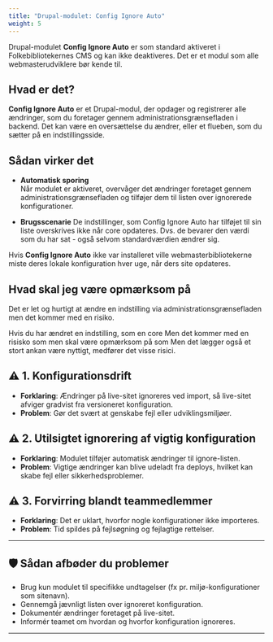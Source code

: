 ```yaml
---
title: "Drupal-modulet: Config Ignore Auto"
weight: 5
---
```

Drupal-modulet **Config Ignore Auto** er som standard aktiveret i Folkebibliotekernes CMS og kan ikke deaktiveres. Det er et modul som alle webmasterudviklere bør kende til.

## Hvad er det?

**Config Ignore Auto** er et Drupal-modul, der opdager og registrerer alle ændringer, som du foretager gennem administrationsgrænsefladen i backend. Det kan være en oversættelse du ændrer, eller et flueben, som du sætter på en indstillingsside.  

## Sådan virker det

- **Automatisk sporing**  
  Når modulet er aktiveret, overvåger det ændringer foretaget gennem administrationsgrænsefladen og tilføjer dem til listen over ignorerede konfigurationer.


- **Brugsscenarie**
De indstillinger, som Config Ignore Auto har tilføjet til sin liste overskrives ikke når core opdateres. Dvs. de bevarer den værdi som du har sat - også selvom standardværdien ændrer sig.


Hvis **Config Ignore Auto** ikke var installeret ville webmasterbibliotekerne miste deres lokale konfiguration hver uge, når ders site opdateres.

## Hvad skal jeg være opmærksom på
Det er let og hurtigt at ændre en indstilling via administrationsgrænsefladen men det kommer med en risiko.

Hvis du har ændret en indstilling, som en core 
Men det kommer med en risisko som men skal være opmærksom på som 
Men det lægger også et stort ankan være nyttigt, medfører det visse risici.

## ⚠️ 1. Konfigurationsdrift
- **Forklaring**: Ændringer på live-sitet ignoreres ved import, så live-sitet afviger gradvist fra versioneret konfiguration.
- **Problem**: Gør det svært at genskabe fejl eller udviklingsmiljøer.

## ⚠️ 2. Utilsigtet ignorering af vigtig konfiguration
- **Forklaring**: Modulet tilføjer automatisk ændringer til ignore-listen.
- **Problem**: Vigtige ændringer kan blive udeladt fra deploys, hvilket kan skabe fejl eller sikkerhedsproblemer.

## ⚠️ 3. Forvirring blandt teammedlemmer
- **Forklaring**: Det er uklart, hvorfor nogle konfigurationer ikke importeres.
- **Problem**: Tid spildes på fejlsøgning og fejlagtige rettelser.

---

## 🛡️ Sådan afbøder du problemer

- Brug kun modulet til specifikke undtagelser (fx pr. miljø-konfigurationer som sitenavn).
- Gennemgå jævnligt listen over ignoreret konfiguration.
- Dokumentér ændringer foretaget på live-sitet.
- Informér teamet om hvordan og hvorfor konfiguration ignoreres.

---

